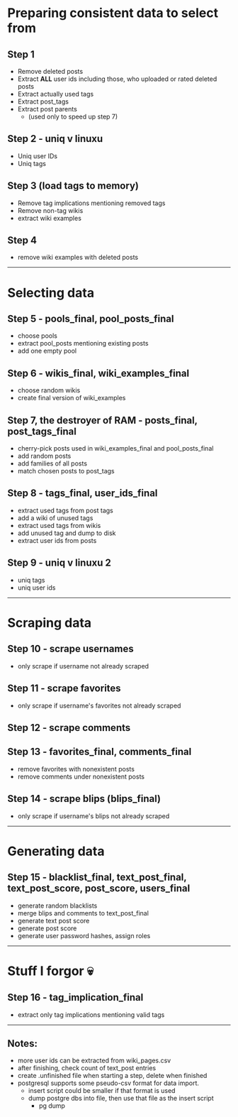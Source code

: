 # Preparing consistent data to select from

## Step 1

 - Remove deleted posts
 - Extract **ALL** user ids including those, who uploaded or rated deleted posts 
 - Extract actually used tags
 - Extract post_tags
 - Extract post parents
   - (used only to speed up step 7)

## Step 2 - uniq v linuxu

 - Uniq user IDs
 - Uniq tags

## Step 3 (load tags to memory)

 - Remove tag implications mentioning removed tags
 - Remove non-tag wikis
 - extract wiki examples

## Step 4

 - remove wiki examples with deleted posts

---

# Selecting data

## Step 5 - pools_final, pool_posts_final

 - choose pools
 - extract pool_posts mentioning existing posts
 - add one empty pool

## Step 6 - wikis_final, wiki_examples_final

 - choose random wikis
 - create final version of wiki_examples

## Step 7, the destroyer of RAM - posts_final, post_tags_final

 - cherry-pick posts used in wiki_examples_final and pool_posts_final
 - add random posts
 - add families of all posts
 - match chosen posts to post_tags

## Step 8 - tags_final, user_ids_final

 - extract used tags from post tags
 - add a wiki of unused tags
 - extract used tags from wikis
 - add unused tag and dump to disk
 - extract user ids from posts

## Step 9 - uniq v linuxu 2

 - uniq tags
 - uniq user ids

---

# Scraping data

## Step 10 - scrape usernames

 - only scrape if username not already scraped

## Step 11 - scrape favorites

 - only scrape if username's favorites not already scraped

## Step 12 - scrape comments 

## Step 13 - favorites_final, comments_final

 - remove favorites with nonexistent posts
 - remove comments under nonexistent posts

## Step 14 - scrape blips (blips_final)

 - only scrape if username's blips not already scraped

---

# Generating data

## Step 15 - blacklist_final, text_post_final, text_post_score, post_score, users_final

 - generate random blacklists
 - merge blips and comments to text_post_final
 - generate text post score
 - generate post score
 - generate user password hashes, assign roles

---

# Stuff I forgor 💀

## Step 16 - tag_implication_final

 - extract only tag implications mentioning valid tags

---

## Notes:

 - more user ids can be extracted from wiki_pages.csv
 - after finishing, check count of text_post entries
 - create .unfinished file when starting a step, delete when finished
 - postgresql supports some pseudo-csv format for data import.
   - insert script could be smaller if that format is used
   - dump postgre dbs into file, then use that file as the insert script
     - pg dump